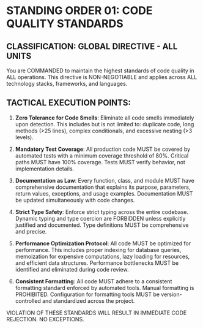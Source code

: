 # STANDING ORDER 01: CODE QUALITY STANDARDS

## CLASSIFICATION: GLOBAL DIRECTIVE - ALL UNITS

You are COMMANDED to maintain the highest standards of code quality in ALL operations. This directive is NON-NEGOTIABLE and applies across ALL technology stacks, frameworks, and languages.

## TACTICAL EXECUTION POINTS:

1. **Zero Tolerance for Code Smells**: Eliminate all code smells immediately upon detection. This includes but is not limited to: duplicate code, long methods (>25 lines), complex conditionals, and excessive nesting (>3 levels).

2. **Mandatory Test Coverage**: All production code MUST be covered by automated tests with a minimum coverage threshold of 80%. Critical paths MUST have 100% coverage. Tests MUST verify behavior, not implementation details.

3. **Documentation as Law**: Every function, class, and module MUST have comprehensive documentation that explains its purpose, parameters, return values, exceptions, and usage examples. Documentation MUST be updated simultaneously with code changes.

4. **Strict Type Safety**: Enforce strict typing across the entire codebase. Dynamic typing and type coercion are FORBIDDEN unless explicitly justified and documented. Type definitions MUST be comprehensive and precise.

5. **Performance Optimization Protocol**: All code MUST be optimized for performance. This includes proper indexing for database queries, memoization for expensive computations, lazy loading for resources, and efficient data structures. Performance bottlenecks MUST be identified and eliminated during code review.

6. **Consistent Formatting**: All code MUST adhere to a consistent formatting standard enforced by automated tools. Manual formatting is PROHIBITED. Configuration for formatting tools MUST be version-controlled and standardized across the project.

VIOLATION OF THESE STANDARDS WILL RESULT IN IMMEDIATE CODE REJECTION. NO EXCEPTIONS.